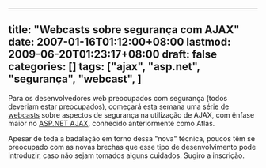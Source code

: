 
---
title: "Webcasts sobre segurança com AJAX"
date: 2007-01-16T01:12:00+08:00
lastmod: 2009-06-20T01:23:17+08:00
draft: false
categories: []
tags: ["ajax", "asp.net", "segurança", "webcast", ]
---


Para os desenvolvedores web preocupados com segurança (todos deveriam estar preocupados), começará esta semana uma [série de webcasts](http://blogs.msdn.com/joestagner/archive/2007/01/12/upcoming-ajax-security-webcasts.aspx "Upcoming AJAX Security Webcasts") sobre aspectos de segurança na utilização de AJAX, com ênfase maior no [ASP.NET AJAX](http://ajax.asp.net/ "ASP.NET AJAX"), conhecido anteriormente como Atlas.

Apesar de toda a badalação em torno dessa "nova" técnica, poucos têm se preocupado com as novas brechas que esse tipo de desenvolvimento pode introduzir, caso não sejam tomados alguns cuidados. Sugiro a inscrição.

